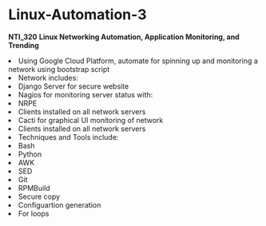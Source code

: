 # Linux-Automation-3
<b>NTI_320</b>
<ui></ui>
<b>Linux Networking Automation, Application Monitoring, and Trending</b>
<ui>
<li>Using Google Cloud Platform, automate for spinning up and monitoring a network using bootstrap script</li>
<li>Network includes:</li>
   <li>Django Server for secure website</li>
   <li>Nagios for monitoring server status with:</li>
      <li>NRPE</li>
      <li>Clients installed on all network servers</li>
   <li>Cacti for graphical UI monitoring of network</li>
      <li>Clients installed on all network servers</li>
<li>Techniques and Tools include:</li>
   <li>Bash</li>
   <li>Python</li>
   <li>AWK</li>
   <li>SED</li>
   <li>Git</li>
   <li>RPMBuild</li>
   <li>Secure copy</li>
   <li>Configuartion generation</li>
   <li>For loops</li>
</ui>



